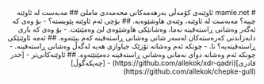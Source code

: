 <div dir=rtl>  
# mamle.net ئاوێنەی
کۆمەڵی بەرهەمەکانی محەمەدی ماملێ
## مەبەست لە ئاوێنە چییە؟
مەبەست لە ئاوێنە، وێنەی هاوشێوەیە.
## بۆچی ئەم ئاوێنە پێویستە؟
- بۆ وەی کە ئەگەر وەشانی ڕاستەقینە نەما، وەشانێکی هاوشێوەی لێ وەمێنێت.
- بۆ وەی کە باری دابەزاندنی کەرەستەکان لەسەر شانی وەشانی ڕاستەقینە کەم ببێتەوە.
## ئەمە ئاوێنێکی ڕاستەقینەیە؟
نا.  
- چونکە ئەم وەشانە تۆزێک جیاوازی هەیە لەگەڵ وەشانی ڕاستەقینە.
- چونکە ئەم وەشانە دوای نەمانی وەشانی ڕاستەقینە دەمێنێتەوە.
## ئاوێنەکانی‌تر
- [خدر قادری](https://github.com/allekok/xdr-qadri)
- [چەپکەگوڵ](https://github.com/allekok/chepke-gull)
